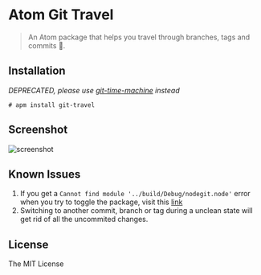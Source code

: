 # Atom Git Travel

> An Atom package that helps you travel through branches, tags and commits :rocket:.

## Installation

_DEPRECATED, please use [git-time-machine](https://atom.io/packages/git-time-machine) instead_

```shell
# apm install git-travel
```

## Screenshot

![screenshot](https://rawgit.com/varemenos/atom-git-travel/master/screenshot.png)

## Known Issues

1. If you get a `Cannot find module '../build/Debug/nodegit.node'` error when you try to toggle the package, visit this [link](https://github.com/varemenos/atom-git-travel/issues/1)
2. Switching to another commit, branch or tag during a unclean state will get rid of all the uncommited changes.

## License

The MIT License
